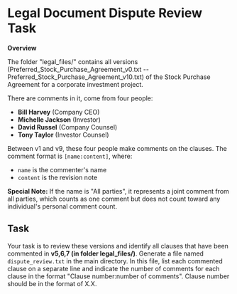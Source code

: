 # Legal Document Dispute Review Task

**Overview**

The folder "legal_files/" contains all versions (Preferred_Stock_Purchase_Agreement_v0.txt  -- Preferred_Stock_Purchase_Agreement_v10.txt) of the Stock Purchase Agreement for a corporate investment project.

There are comments in it, come from four people:

- **Bill Harvey** (Company CEO)
- **Michelle Jackson** (Investor)
- **David Russel** (Company Counsel)
- **Tony Taylor** (Investor Counsel)

Between v1 and v9, these four people make comments on the clauses. The comment format is `[name:content]`, where:

- `name` is the commenter's name
- `content` is the revision note

**Special Note:** If the name is "All parties", it represents a joint comment from all parties, which counts as one comment but does not count toward any individual's personal comment count.

## Task

Your task is to review these versions and identify all clauses that have been commented in **v5,6,7 (in folder legal_files/)**. Generate a file named `dispute_review.txt` in the main directory. In this file, list each commented clause on a separate line and indicate the number of comments for each clause in the format "Clause number:number of comments". Clause number should be in the format of X.X.
